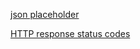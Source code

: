 [json placeholder](https://jsonplaceholder.typicode.com/)

[HTTP response status codes](https://developer.mozilla.org/en-US/docs/Web/HTTP/Status)
